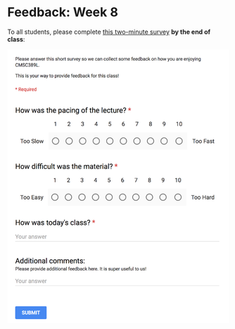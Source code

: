 # Feedback: Week 8

To all students, please complete [this two-minute survey](http://ter.ps/week8) **by the end of class**:

[![Feedback Survey](../../media/feedback.png)](http://ter.ps/week8)
